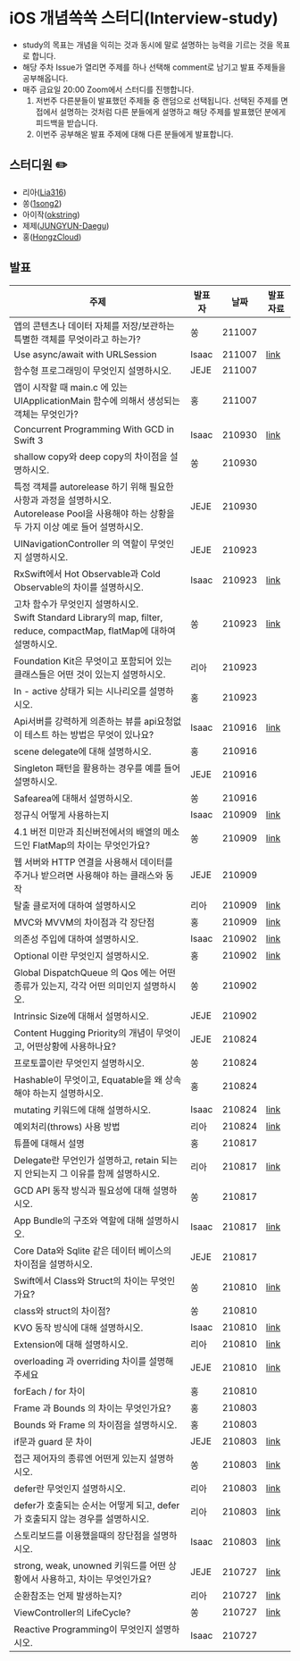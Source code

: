 # iOS 개념쏙쏙 스터디(Interview-study)

- study의 목표는 개념을 익히는 것과 동시에 말로 설명하는 능력을 기르는 것을 목표로 합니다.
- 해당 주차 Issue가 열리면 주제를 하나 선택해 comment로 남기고 발표 주제들을 공부해옵니다.
- 매주 금요일 20:00 Zoom에서 스터디를 진행합니다.
    1. 저번주 다른분들이 발표했던 주제들 중 랜덤으로 선택됩니다. 선택된 주제를 면접에서 설명하는 것처럼 다른 분들에게 설명하고 해당 주제를 발표했던 분에게 피드백을 받습니다. 
    2. 이번주 공부해온 발표 주제에 대해 다른 분들에게 발표합니다.



## 스터디원 ✏️ 

- 리아([Lia316](https://github.com/Lia316))
- 쏭([1song2](https://github.com/1song2))
- 아이작([okstring](https://github.com/okstring))
- 제제([JUNGYUN-Daegu](https://github.com/JUNGYUN-Daegu))
- 홍([HongzCloud](https://github.com/HongzCloud))



## 발표
|주제|발표자|날짜|발표 자료|
| ------------------------------------------------------------ | ----- | ----------- | ------------------------------------------------------------ |
|앱의 콘텐츠나 데이터 자체를 저장/보관하는 특별한 객체를 무엇이라고 하는가?|쏭|211007||
|Use async/await with URLSession|Isaac|211007|[link](https://velog.io/@okstring/번역-Use-async-await-with-URLSession-WWDC-2021)|
|함수형 프로그래밍이 무엇인지 설명하시오.|JEJE|211007||
|앱이 시작할 때 main.c 에 있는 UIApplicationMain 함수에 의해서 생성되는 객체는 무엇인가?|홍|211007||
|Concurrent Programming With GCD in Swift 3|Isaac|210930|[link](https://velog.io/@okstring/번역-Concurrent-Programming-With-GCD-in-Swift-3)|
|shallow copy와 deep copy의 차이점을 설명하시오.|쏭|210930||
|특정 객체를 autorelease 하기 위해 필요한 사항과 과정을 설명하시오.<br>Autorelease Pool을 사용해야 하는 상황을 두 가지 이상 예로 들어 설명하시오.|JEJE|210930||
|UINavigationController 의 역할이 무엇인지 설명하시오.|JEJE|210923||
|RxSwift에서 Hot Observable과 Cold Observable의 차이를 설명하시오.|Isaac|210923|[link](https://velog.io/@okstring/Hot-vs-Cold-Observable-간략하게-이해하기)|
|고차 함수가 무엇인지 설명하시오. <br>Swift Standard Library의 map, filter, reduce, compactMap, flatMap에 대하여 설명하시오.|쏭|210923|[link](https://github.com/1song2/interview-cheat-sheet/blob/main/higher-order-function.md)|
|Foundation Kit은 무엇이고 포함되어 있는 클래스들은 어떤 것이 있는지 설명하시오.|리아|210923||
|In - active 상태가 되는 시나리오를 설명하시오.|홍|210923||
|Api서버를 강력하게 의존하는 뷰를 api요청없이 테스트 하는 방법은 무엇이 있나요?|Isaac|210916|[link](https://github.com/okstring/RxSidedish#network-없이-network-request-test)|
|scene delegate에 대해 설명하시오.|홍|210916||
|Singleton 패턴을 활용하는 경우를 예를 들어 설명하시오.|JEJE|210916||
|Safearea에 대해서 설명하시오.|쏭|210916||
|정규식 어떻게 사용하는지|Isaac|210909|[link](https://gist.github.com/okstring/cd258187073c515252ebebbad7d248b0)|
|4.1 버전 미만과 최신버전에서의 배열의 메소드인 FlatMap의 차이는 무엇인가요?|쏭|210909|[link](https://github.com/1song2/interview-cheat-sheet/blob/main/flatmap-and-compactmap.md)|
|웹 서버와 HTTP 연결을 사용해서 데이터를 주거나 받으려면 사용해야 하는 클래스와 동작|JEJE|210909||
|탈출 클로저에 대하여 설명하시오|리아|210909|[link](https://github.com/zzisun/SwiftStudy/tree/master/Study/Escaping%20Closure/Lia)|
|MVC와 MVVM의 차이점과 각 장단점|홍|210909|[link](https://hongz-developer.tistory.com/132)|
|의존성 주입에 대하여 설명하시오.|Isaac|210902|[link](https://gist.github.com/okstring/8834792ce488823450ccc1d4e2b081c5)|
|Optional 이란 무엇인지 설명하시오.|홍|210902|[link](https://hongz-developer.tistory.com/129)|
|Global DispatchQueue 의 Qos 에는 어떤 종류가 있는지, 각각 어떤 의미인지 설명하시오.|쏭|210902||
|Intrinsic Size에 대해서 설명하시오.|JEJE|210902||
| Content Hugging Priority의 개념이 무엇이고, 어떤상황에 사용하나요? | JEJE  | 210824 |                                                              |
| 프로토콜이란 무엇인지 설명하시오.                            | 쏭    | 210824 |                                                              |
| Hashable이 무엇이고, Equatable을 왜 상속해야 하는지 설명하시오. | 홍    | 210824 |                                                              |
| mutating 키워드에 대해 설명하시오.                           | Isaac | 210824 | [link](https://gist.github.com/okstring/62a74299e32b7102c250c87b3c8a6ec2) |
| 예외처리(throws) 사용 방법                                   | 리아  | 210824 | [link](https://github.com/zzisun/SwiftStudy/blob/master/Study/ErrorHandling/Lia/003.%20Error%20Handling.md) |
| 튜플에 대해서 설명                                           | 홍    | 210817 |                                                              |
| Delegate란 무언인가 설명하고, retain 되는지 안되는지 그 이유를 함께 설명하시오. | 리아  | 210817 | [link](https://github.com/zzisun/SwiftStudy/blob/master/Study/Delegate/Lia/006.Delegate.md)  |
| GCD API 동작 방식과 필요성에 대해 설명하시오.                | 쏭    | 210817 |                                                              |
| App Bundle의 구조와 역할에 대해 설명하시오.                  | Isaac | 210817 | [link](https://gist.github.com/okstring/1b3588cdba8a416df56939c25d366967) |
| Core Data와 Sqlite 같은 데이터 베이스의 차이점을 설명하시오. | JEJE  | 210817 |  |
| Swift에서 Class와 Struct의 차이는 무엇인가요?                | 쏭    | 210810 | [link](https://github.com/1song2/interview-cheat-sheet/blob/main/structures-and-classes.md) |
| class와 struct의 차이점?                                     | 쏭    | 210810 |  |
| KVO 동작 방식에 대해 설명하시오.                             | Isaac | 210810 | [link](https://gist.github.com/okstring/e2fab9d2a2a82e529888728c040ccd5e) |
| Extension에 대해 설명하시오.                                 | 리아  | 210810 | [link](https://github.com/zzisun/SwiftStudy/blob/master/Study/ProtocolExtension/Lia/001.%20Protocol%2BExtension.md)                                                             |
| overloading 과 overriding 차이를 설명해주세요                | JEJE  | 210810 | [link](https://various-elm-582.notion.site/Overriding-vs-overloading-d77212f9006f48e9a31ed497902aed9a) |
| forEach / for 차이                                           | 홍    | 210810 |                                                              |
| Frame 과 Bounds 의 차이는 무엇인가요?                        | 홍    | 210803 |                                                              |
| Bounds 와 Frame 의 차이점을 설명하시오.                      | 홍    | 210803 |                                                              |
| if문과 guard 문 차이                                         | JEJE  | 210803 | [link](https://various-elm-582.notion.site/Guard-If-f2126e15878540abb4f64eed8dec84e3) |
| 접근 제어자의 종류엔 어떤게 있는지 설명하시오.               | 쏭    | 210803 | [link](https://github.com/1song2/interview-cheat-sheet/blob/main/access-control.md) |
| defer란 무엇인지 설명하시오.                                 | 리아  | 210803 |  [link](https://github.com/zzisun/SwiftStudy/blob/master/Study/ErrorHandling/Lia/003.%20Error%20Handling.md)                                                            |
| defer가 호출되는 순서는 어떻게 되고, defer가 호출되지 않는 경우를 설명하시오. | 리아  | 210803 | [link](https://github.com/zzisun/SwiftStudy/blob/master/Study/ErrorHandling/Lia/003.%20Error%20Handling.md) |
| 스토리보드를 이용했을때의 장단점을 설명하시오.               | Isaac | 210803 | [link](https://gist.github.com/okstring/ebe8ab80b6fcdf871777842130b644ad) |
| strong, weak, unowned 키워드를 어떤 상황에서 사용하고, 차이는 무엇인가요? | JEJE  | 210727 | [link](https://www.notion.so/Strong-Weak-Unowned-6c5f55cc91a64816bbaa94f94bc28a19) |
| 순환참조는 언제 발생하는지?                                  | 리아  | 210727 | [link](https://github.com/zzisun/SwiftStudy/blob/master/Study/CaptureList/Lia/002.%20Automatic%20Reference%20Counting.md) |
| ViewController의 LifeCycle?                                  | 쏭    | 210727 | [link](https://github.com/1song2/interview-cheat-sheet/blob/main/view-controller-life-cycle.md) |
| Reactive Programming이 무엇인지 설명하시오.                  | Isaac | 210727 |                                                              |

